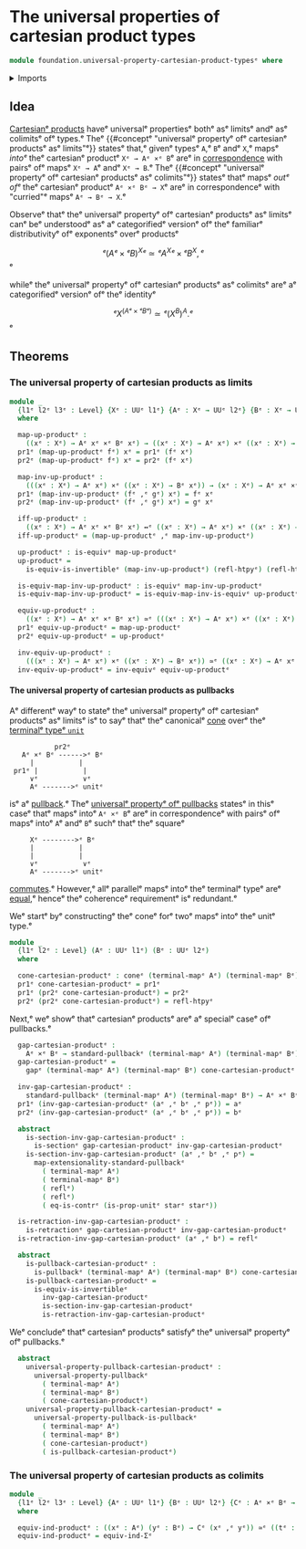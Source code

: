 # The universal properties of cartesian product types

```agda
module foundation.universal-property-cartesian-product-typesᵉ where
```

<details><summary>Imports</summary>

```agda
open import foundation.cones-over-cospan-diagramsᵉ
open import foundation.dependent-pair-typesᵉ
open import foundation.logical-equivalencesᵉ
open import foundation.standard-pullbacksᵉ
open import foundation.unit-typeᵉ
open import foundation.universal-property-dependent-pair-typesᵉ
open import foundation.universe-levelsᵉ

open import foundation-core.cartesian-product-typesᵉ
open import foundation-core.contractible-typesᵉ
open import foundation-core.equivalencesᵉ
open import foundation-core.function-typesᵉ
open import foundation-core.homotopiesᵉ
open import foundation-core.identity-typesᵉ
open import foundation-core.pullbacksᵉ
open import foundation-core.retractionsᵉ
open import foundation-core.sectionsᵉ
open import foundation-core.universal-property-pullbacksᵉ
```

</details>

## Idea

[Cartesianᵉ products](foundation-core.cartesian-product-types.mdᵉ) haveᵉ universalᵉ
propertiesᵉ bothᵉ asᵉ limitsᵉ andᵉ asᵉ colimitsᵉ ofᵉ types.ᵉ Theᵉ
{{#conceptᵉ "universalᵉ propertyᵉ ofᵉ cartesianᵉ productsᵉ asᵉ limits"ᵉ}} statesᵉ that,ᵉ
givenᵉ typesᵉ `A`,ᵉ `B`ᵉ andᵉ `X`,ᵉ mapsᵉ _intoᵉ_ theᵉ cartesianᵉ productᵉ `Xᵉ → Aᵉ ×ᵉ B`ᵉ areᵉ
in [correspondence](foundation-core.equivalences.mdᵉ) with pairsᵉ ofᵉ mapsᵉ `Xᵉ → A`ᵉ
andᵉ `Xᵉ → B`.ᵉ Theᵉ
{{#conceptᵉ "universalᵉ propertyᵉ ofᵉ cartesianᵉ productsᵉ asᵉ colimits"ᵉ}} statesᵉ thatᵉ
mapsᵉ _outᵉ ofᵉ_ theᵉ cartesianᵉ productᵉ `Aᵉ ×ᵉ Bᵉ → X`ᵉ areᵉ in correspondenceᵉ with
"curried"ᵉ mapsᵉ `Aᵉ → Bᵉ → X`.ᵉ

Observeᵉ thatᵉ theᵉ universalᵉ propertyᵉ ofᵉ cartesianᵉ productsᵉ asᵉ limitsᵉ canᵉ beᵉ
understoodᵉ asᵉ aᵉ categorifiedᵉ versionᵉ ofᵉ theᵉ familiarᵉ distributivityᵉ ofᵉ exponentsᵉ
overᵉ productsᵉ

$$ᵉ
(Aᵉ ×ᵉ B)^Xᵉ ≃ᵉ A^Xᵉ ×ᵉ B^X,ᵉ
$$ᵉ

whileᵉ theᵉ universalᵉ propertyᵉ ofᵉ cartesianᵉ productsᵉ asᵉ colimitsᵉ areᵉ aᵉ
categorifiedᵉ versionᵉ ofᵉ theᵉ identityᵉ

$$ᵉ
X^{(Aᵉ ×ᵉ Bᵉ)} ≃ᵉ {(X^B)}^A.ᵉ
$$ᵉ

## Theorems

### The universal property of cartesian products as limits

```agda
module _
  {l1ᵉ l2ᵉ l3ᵉ : Level} {Xᵉ : UUᵉ l1ᵉ} {Aᵉ : Xᵉ → UUᵉ l2ᵉ} {Bᵉ : Xᵉ → UUᵉ l3ᵉ}
  where

  map-up-productᵉ :
    ((xᵉ : Xᵉ) → Aᵉ xᵉ ×ᵉ Bᵉ xᵉ) → ((xᵉ : Xᵉ) → Aᵉ xᵉ) ×ᵉ ((xᵉ : Xᵉ) → Bᵉ xᵉ)
  pr1ᵉ (map-up-productᵉ fᵉ) xᵉ = pr1ᵉ (fᵉ xᵉ)
  pr2ᵉ (map-up-productᵉ fᵉ) xᵉ = pr2ᵉ (fᵉ xᵉ)

  map-inv-up-productᵉ :
    (((xᵉ : Xᵉ) → Aᵉ xᵉ) ×ᵉ ((xᵉ : Xᵉ) → Bᵉ xᵉ)) → (xᵉ : Xᵉ) → Aᵉ xᵉ ×ᵉ Bᵉ xᵉ
  pr1ᵉ (map-inv-up-productᵉ (fᵉ ,ᵉ gᵉ) xᵉ) = fᵉ xᵉ
  pr2ᵉ (map-inv-up-productᵉ (fᵉ ,ᵉ gᵉ) xᵉ) = gᵉ xᵉ

  iff-up-productᵉ :
    ((xᵉ : Xᵉ) → Aᵉ xᵉ ×ᵉ Bᵉ xᵉ) ↔ᵉ ((xᵉ : Xᵉ) → Aᵉ xᵉ) ×ᵉ ((xᵉ : Xᵉ) → Bᵉ xᵉ)
  iff-up-productᵉ = (map-up-productᵉ ,ᵉ map-inv-up-productᵉ)

  up-productᵉ : is-equivᵉ map-up-productᵉ
  up-productᵉ =
    is-equiv-is-invertibleᵉ (map-inv-up-productᵉ) (refl-htpyᵉ) (refl-htpyᵉ)

  is-equiv-map-inv-up-productᵉ : is-equivᵉ map-inv-up-productᵉ
  is-equiv-map-inv-up-productᵉ = is-equiv-map-inv-is-equivᵉ up-productᵉ

  equiv-up-productᵉ :
    ((xᵉ : Xᵉ) → Aᵉ xᵉ ×ᵉ Bᵉ xᵉ) ≃ᵉ (((xᵉ : Xᵉ) → Aᵉ xᵉ) ×ᵉ ((xᵉ : Xᵉ) → Bᵉ xᵉ))
  pr1ᵉ equiv-up-productᵉ = map-up-productᵉ
  pr2ᵉ equiv-up-productᵉ = up-productᵉ

  inv-equiv-up-productᵉ :
    (((xᵉ : Xᵉ) → Aᵉ xᵉ) ×ᵉ ((xᵉ : Xᵉ) → Bᵉ xᵉ)) ≃ᵉ ((xᵉ : Xᵉ) → Aᵉ xᵉ ×ᵉ Bᵉ xᵉ)
  inv-equiv-up-productᵉ = inv-equivᵉ equiv-up-productᵉ
```

#### The universal property of cartesian products as pullbacks

Aᵉ differentᵉ wayᵉ to stateᵉ theᵉ universalᵉ propertyᵉ ofᵉ cartesianᵉ productsᵉ asᵉ limitsᵉ
isᵉ to sayᵉ thatᵉ theᵉ canonicalᵉ [cone](foundation.cones-over-cospan-diagrams.mdᵉ)
overᵉ theᵉ [terminalᵉ typeᵉ `unit`](foundation.unit-type.mdᵉ)

```text
           pr2ᵉ
   Aᵉ ×ᵉ Bᵉ ------>ᵉ Bᵉ
     |           |
 pr1ᵉ |           |
     ∨ᵉ           ∨ᵉ
     Aᵉ ------->ᵉ unitᵉ
```

isᵉ aᵉ [pullback](foundation-core.pullbacks.md).ᵉ Theᵉ
[universalᵉ propertyᵉ ofᵉ pullbacks](foundation-core.universal-property-pullbacks.mdᵉ)
statesᵉ in thisᵉ caseᵉ thatᵉ mapsᵉ intoᵉ `Aᵉ ×ᵉ B`ᵉ areᵉ in correspondenceᵉ with pairsᵉ ofᵉ
mapsᵉ intoᵉ `A`ᵉ andᵉ `B`ᵉ suchᵉ thatᵉ theᵉ squareᵉ

```text
     Xᵉ -------->ᵉ Bᵉ
     |           |
     |           |
     ∨ᵉ           ∨ᵉ
     Aᵉ ------->ᵉ unitᵉ
```

[commutes](foundation-core.commuting-squares-of-maps.md).ᵉ However,ᵉ allᵉ parallelᵉ
mapsᵉ intoᵉ theᵉ terminalᵉ typeᵉ areᵉ [equal](foundation-core.identity-types.md),ᵉ
henceᵉ theᵉ coherenceᵉ requirementᵉ isᵉ redundant.ᵉ

Weᵉ startᵉ byᵉ constructingᵉ theᵉ coneᵉ forᵉ twoᵉ mapsᵉ intoᵉ theᵉ unitᵉ type.ᵉ

```agda
module _
  {l1ᵉ l2ᵉ : Level} (Aᵉ : UUᵉ l1ᵉ) (Bᵉ : UUᵉ l2ᵉ)
  where

  cone-cartesian-productᵉ : coneᵉ (terminal-mapᵉ Aᵉ) (terminal-mapᵉ Bᵉ) (Aᵉ ×ᵉ Bᵉ)
  pr1ᵉ cone-cartesian-productᵉ = pr1ᵉ
  pr1ᵉ (pr2ᵉ cone-cartesian-productᵉ) = pr2ᵉ
  pr2ᵉ (pr2ᵉ cone-cartesian-productᵉ) = refl-htpyᵉ
```

Next,ᵉ weᵉ showᵉ thatᵉ cartesianᵉ productsᵉ areᵉ aᵉ specialᵉ caseᵉ ofᵉ pullbacks.ᵉ

```agda
  gap-cartesian-productᵉ :
    Aᵉ ×ᵉ Bᵉ → standard-pullbackᵉ (terminal-mapᵉ Aᵉ) (terminal-mapᵉ Bᵉ)
  gap-cartesian-productᵉ =
    gapᵉ (terminal-mapᵉ Aᵉ) (terminal-mapᵉ Bᵉ) cone-cartesian-productᵉ

  inv-gap-cartesian-productᵉ :
    standard-pullbackᵉ (terminal-mapᵉ Aᵉ) (terminal-mapᵉ Bᵉ) → Aᵉ ×ᵉ Bᵉ
  pr1ᵉ (inv-gap-cartesian-productᵉ (aᵉ ,ᵉ bᵉ ,ᵉ pᵉ)) = aᵉ
  pr2ᵉ (inv-gap-cartesian-productᵉ (aᵉ ,ᵉ bᵉ ,ᵉ pᵉ)) = bᵉ

  abstract
    is-section-inv-gap-cartesian-productᵉ :
      is-sectionᵉ gap-cartesian-productᵉ inv-gap-cartesian-productᵉ
    is-section-inv-gap-cartesian-productᵉ (aᵉ ,ᵉ bᵉ ,ᵉ pᵉ) =
      map-extensionality-standard-pullbackᵉ
        ( terminal-mapᵉ Aᵉ)
        ( terminal-mapᵉ Bᵉ)
        ( reflᵉ)
        ( reflᵉ)
        ( eq-is-contrᵉ (is-prop-unitᵉ starᵉ starᵉ))

  is-retraction-inv-gap-cartesian-productᵉ :
    is-retractionᵉ gap-cartesian-productᵉ inv-gap-cartesian-productᵉ
  is-retraction-inv-gap-cartesian-productᵉ (aᵉ ,ᵉ bᵉ) = reflᵉ

  abstract
    is-pullback-cartesian-productᵉ :
      is-pullbackᵉ (terminal-mapᵉ Aᵉ) (terminal-mapᵉ Bᵉ) cone-cartesian-productᵉ
    is-pullback-cartesian-productᵉ =
      is-equiv-is-invertibleᵉ
        inv-gap-cartesian-productᵉ
        is-section-inv-gap-cartesian-productᵉ
        is-retraction-inv-gap-cartesian-productᵉ
```

Weᵉ concludeᵉ thatᵉ cartesianᵉ productsᵉ satisfyᵉ theᵉ universalᵉ propertyᵉ ofᵉ pullbacks.ᵉ

```agda
  abstract
    universal-property-pullback-cartesian-productᵉ :
      universal-property-pullbackᵉ
        ( terminal-mapᵉ Aᵉ)
        ( terminal-mapᵉ Bᵉ)
        ( cone-cartesian-productᵉ)
    universal-property-pullback-cartesian-productᵉ =
      universal-property-pullback-is-pullbackᵉ
        ( terminal-mapᵉ Aᵉ)
        ( terminal-mapᵉ Bᵉ)
        ( cone-cartesian-productᵉ)
        ( is-pullback-cartesian-productᵉ)
```

### The universal property of cartesian products as colimits

```agda
module _
  {l1ᵉ l2ᵉ l3ᵉ : Level} {Aᵉ : UUᵉ l1ᵉ} {Bᵉ : UUᵉ l2ᵉ} {Cᵉ : Aᵉ ×ᵉ Bᵉ → UUᵉ l3ᵉ}
  where

  equiv-ind-productᵉ : ((xᵉ : Aᵉ) (yᵉ : Bᵉ) → Cᵉ (xᵉ ,ᵉ yᵉ)) ≃ᵉ ((tᵉ : Aᵉ ×ᵉ Bᵉ) → Cᵉ tᵉ)
  equiv-ind-productᵉ = equiv-ind-Σᵉ
```